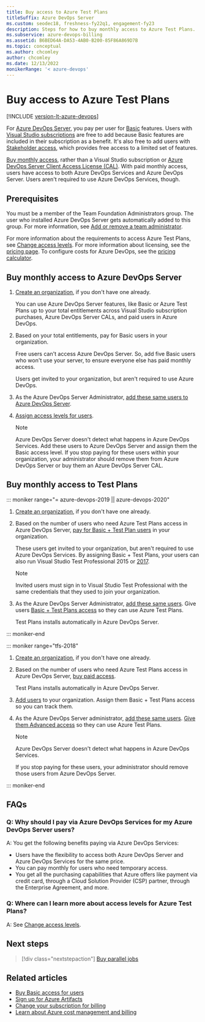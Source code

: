 ```yaml
---
title: Buy access to Azure Test Plans
titleSuffix: Azure DevOps Server
ms.custom: seodec18, freshness-fy22q1, engagement-fy23
description: Steps for how to buy monthly access to Azure Test Plans. 
ms.subservice: azure-devops-billing
ms.assetid: B6BED64A-DA53-4AB0-B200-85F86A869D7B
ms.topic: conceptual
ms.author: chcomley
author: chcomley
ms.date: 12/13/2022
monikerRange: '< azure-devops'
---
```

# Buy access to Azure Test Plans

[!INCLUDE [version-lt-azure-devops](../../includes/version-lt-azure-devops.md)]

 For [Azure DevOps Server](https://visualstudio.microsoft.com/tfs/), you pay per user for [Basic](https://visualstudio.microsoft.com/team-services/compare-features/) features. Users with [Visual Studio subscriptions](https://visualstudio.microsoft.com/vs/pricing/) are free to add because Basic features are included in their subscription as a benefit. It's also free to add users with [Stakeholder access](../../organizations/security/get-started-stakeholder.md), which provides free access to a limited set of features.

[Buy monthly access](buy-basic-access-add-users.md), rather than a Visual Studio subscription or [Azure DevOps Server Client Access License (CAL)](../../user-guide/about-azure-devops-services-tfs.md). With paid monthly access, users have access to both Azure DevOps Services and Azure DevOps Server. Users aren't required to use Azure DevOps Services, though.

## Prerequisites

You must be a member of the Team Foundation Administrators group. The user who installed Azure DevOps Server gets automatically added to this group. For more information, see [Add or remove a team administrator](../settings/add-team-administrator.md).

For more information about the requirements to access Azure Test Plans, see [Change access levels](../../organizations/security/change-access-levels.md). For more information about licensing, see the [pricing page](https://visualstudio.microsoft.com/team-services/tfs-pricing). To configure costs for Azure DevOps, see the [pricing calculator](https://azure.microsoft.com/pricing/calculator/?service=azure-devops).

## Buy monthly access to Azure DevOps Server

1. [Create an organization](../accounts/create-organization.md), if you don't have one already.

   You can use Azure DevOps Server features, like Basic or Azure Test Plans up to your total entitlements across Visual Studio subscription purchases, Azure DevOps Server CALs, and paid users in Azure DevOps.

2. Based on your total entitlements, pay for Basic users in your organization.  

   Free users can't access Azure DevOps Server. So, add five Basic users who won't use your server, to ensure everyone else has paid monthly access.

   Users get invited to your organization, but aren't required to use Azure DevOps. 

3. As the Azure DevOps Server Administrator, [add these same users to Azure DevOps Server](../../organizations/security/add-users-team-project.md#add-users-team-project). 
4. [Assign access levels for users](../../organizations/security/change-access-levels.md).

    > [!NOTE]
    > Azure DevOps Server doesn't detect what happens in Azure DevOps Services. Add these users to Azure DevOps Server and assign them the Basic access level.
    > If you stop paying for these users within your organization, your administrator should remove them from Azure DevOps Server or buy them an Azure DevOps Server CAL.

## Buy monthly access to Test Plans

::: moniker range="= azure-devops-2019 || azure-devops-2020"

1. [Create an organization](../accounts/create-organization.md), if you don't have one already.

2. Based on the number of users who need Azure Test Plans access in Azure DevOps Server, [pay for Basic + Test Plan users](buy-basic-access-add-users.md#assign-basic-or-basic--test-plans) in your organization.  

    These users get invited to your organization, but aren't required to use Azure DevOps Services. By assigning Basic + Test Plans, your users can also run Visual Studio Test Professional 2015 or [2017](https://visualstudio.microsoft.com/thank-you-downloading-visual-studio/?sku=TestProfessional&rel=15). 

    > [!NOTE]
    > Invited users must sign in to Visual Studio Test Professional with the same credentials that they used to join your organization. 

3. As the Azure DevOps Server Administrator, [add these same users](../../organizations/security/add-users-team-project.md#add-users-team-project). Give users [Basic + Test Plans access](../security/change-access-levels.md) so they can use Azure Test Plans. 

   Test Plans installs automatically in Azure DevOps Server. 

::: moniker-end

::: moniker range="tfs-2018"

1. [Create an organization](../accounts/create-organization.md), if you don't have one already.

2. Based on the number of users who need Azure Test Plans access in Azure DevOps Server, [buy paid access](buy-basic-access-add-users.md).

    Test Plans installs automatically in Azure DevOps Server.

3. [Add users](../accounts/add-organization-users.md) to your organization. Assign them Basic + Test Plans access so you can track them.

4. As the Azure DevOps Server administrator, [add these same users](../../organizations/security/add-users-team-project.md#add-users-team-project). [Give them Advanced access](../../organizations/security/change-access-levels.md) so they can use Azure Test Plans.

    > [!NOTE]
    > Azure DevOps Server doesn't detect what happens in Azure DevOps Services. 
    >
    > If you stop paying for these users, your administrator should remove those users from Azure DevOps Server.

::: moniker-end

## FAQs

<!-- BEGINSECTION class="m-qanda" -->

### Q: Why should I pay via Azure DevOps Services for my Azure DevOps Server users?

A: You get the following benefits paying via Azure DevOps Services:

- Users have the flexibility to access both Azure DevOps Server and Azure DevOps Services for the same price.
- You can pay monthly for users who need temporary access.
- You get all the purchasing capabilities that Azure offers like payment via credit card, through a Cloud Solution Provider (CSP) partner, through the Enterprise Agreement, and more.

### Q: Where can I learn more about access levels for Azure Test Plans?

A: See [Change access levels](../security/change-access-levels.md).

<!-- ENDSECTION -->

## Next steps

> [!div class="nextstepaction"]
> [Buy parallel jobs](../../pipelines/licensing/concurrent-jobs.md#how-much-do-parallel-jobs-cost)

## Related articles

- [Buy Basic access for users](buy-basic-access-add-users.md)
- [Sign up for Azure Artifacts](../../artifacts/start-using-azure-artifacts.md)
- [Change your subscription for billing](change-azure-subscription.md)
- [Learn about Azure cost management and billing](/azure/cost-management-billing/cost-management-billing-overview)
